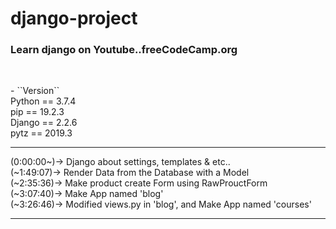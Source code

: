 # django-project
<h3>Learn django on Youtube..freeCodeCamp.org</h3><br>
<p>
- ``Version``
  <br>Python == 3.7.4
  <br>pip == 19.2.3
  <br>Django == 2.2.6
  <br>pytz == 2019.3
</p>
<hr>
<p>
  (0:00:00~)-> Django about settings, templates & etc..<br>
  (~1:49:07)-> Render Data from the Database with a Model<br>
  (~2:35:36)-> Make product create Form using RawProuctForm<br>
  (~3:07:40)-> Make App named 'blog'<br>
  (~3:26:46)-> Modified views.py in 'blog', and Make App named 'courses'
</p>
<hr>
